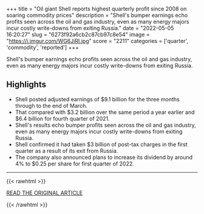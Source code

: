 +++
title = "Oil giant Shell reports highest quarterly profit since 2008 on soaring commodity prices"
description = "Shell's bumper earnings echo profits seen across the oil and gas industry, even as many energy majors incur costly write-downs from exiting Russia."
date = "2022-05-05 16:20:27"
slug = "6273f92a6cb2c87cb97c8e54"
image = "https://i.imgur.com/WG6JiRI.jpg"
score = "2211"
categories = ['quarter', 'commodity', 'reported']
+++

Shell's bumper earnings echo profits seen across the oil and gas industry, even as many energy majors incur costly write-downs from exiting Russia.

## Highlights

- Shell posted adjusted earnings of $9.1 billion for the three months through to the end of March.
- That compared with $3.2 billion over the same period a year earlier and $6.4 billion for fourth quarter of 2021.
- Shell's results echo bumper profits seen across the oil and gas industry, even as many energy majors incur costly write-downs from exiting Russia.
- Shell confirmed it had taken $3 billion of post-tax charges in the first quarter as a result of its exit from Russia.
- The company also announced plans to increase its dividend by around 4% to $0.25 per share for first quarter of 2022.

---

{{< rawhtml >}}
  <p class="article-category">
    <a target="_blank" href="https://www.cnbc.com/2022/05/05/shell-earnings-q1-2022.html">READ THE ORIGINAL ARTICLE</a>
  </p>
{{< /rawhtml >}}

